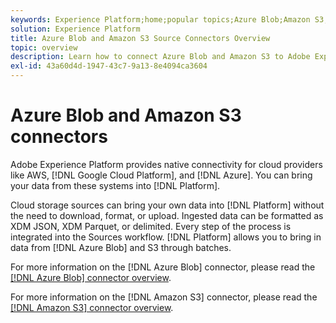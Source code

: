 ```yaml
---
keywords: Experience Platform;home;popular topics;Azure Blob;Amazon S3;blob;Blob;S3;s3
solution: Experience Platform
title: Azure Blob and Amazon S3 Source Connectors Overview
topic: overview
description: Learn how to connect Azure Blob and Amazon S3 to Adobe Experience Platform using APIs or the user interface.
exl-id: 43a60d4d-1947-43c7-9a13-8e4094ca3604
---
```

# Azure Blob and Amazon S3 connectors

Adobe Experience Platform provides native connectivity for cloud providers like AWS, [!DNL Google Cloud Platform], and [!DNL Azure]. You can bring your data from these systems into [!DNL Platform].

Cloud storage sources can bring your own data into [!DNL Platform] without the need to download, format, or upload. Ingested data can be formatted as XDM JSON, XDM Parquet, or delimited. Every step of the process is integrated into the Sources workflow. [!DNL Platform] allows you to bring in data from [!DNL Azure Blob] and S3 through batches.

For more information on the [!DNL Azure Blob] connector, please read the [[!DNL Azure Blob] connector overview](./blob.md).

For more information on the [!DNL Amazon S3] connector, please read the [[!DNL Amazon S3] connector overview](./s3.md).
